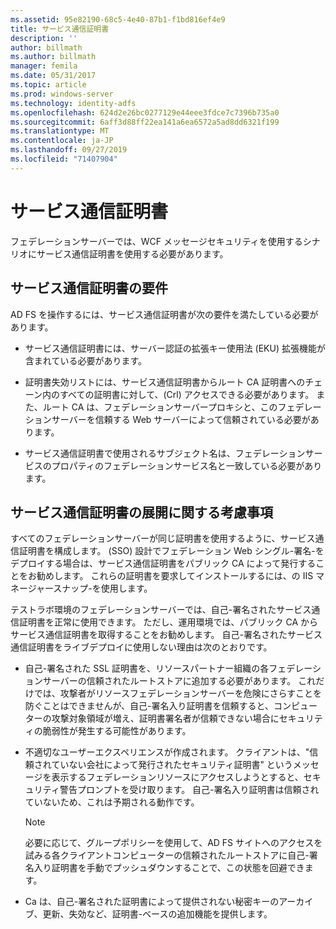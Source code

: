 ```yaml
---
ms.assetid: 95e82190-68c5-4e40-87b1-f1bd816ef4e9
title: サービス通信証明書
description: ''
author: billmath
ms.author: billmath
manager: femila
ms.date: 05/31/2017
ms.topic: article
ms.prod: windows-server
ms.technology: identity-adfs
ms.openlocfilehash: 624d2e26bc0277129e44eee3fdce7c7396b735a0
ms.sourcegitcommit: 6aff3d88ff22ea141a6ea6572a5ad8dd6321f199
ms.translationtype: MT
ms.contentlocale: ja-JP
ms.lasthandoff: 09/27/2019
ms.locfileid: "71407904"
---
```

# <a name="service-communications-certificates"></a>サービス通信証明書

フェデレーションサーバーでは、WCF メッセージセキュリティを使用するシナリオにサービス通信証明書を使用する必要があります。  
  
## <a name="service-communication-certificate-requirements"></a>サービス通信証明書の要件  
AD FS を操作するには、サービス通信証明書が次の要件を満たしている必要があります。  
  
-   サービス通信証明書には、サーバー認証の拡張キー使用法 \(EKU\) 拡張機能が含まれている必要があります。  
  
-   証明書失効リストには、サービス通信証明書からルート CA 証明書へのチェーン内のすべての証明書に対して、\(Crl\) アクセスできる必要があります。 また、ルート CA は、フェデレーションサーバープロキシと、このフェデレーションサーバーを信頼する Web サーバーによって信頼されている必要があります。  
  
-   サービス通信証明書で使用されるサブジェクト名は、フェデレーションサービスのプロパティのフェデレーションサービス名と一致している必要があります。  
  
## <a name="deployment-considerations-for-service-communication-certificates"></a>サービス通信証明書の展開に関する考慮事項  
すべてのフェデレーションサーバーが同じ証明書を使用するように、サービス通信証明書を構成します。 \(SSO\) 設計でフェデレーション Web シングル\-署名\-をデプロイする場合は、サービス通信証明書をパブリック CA によって発行することをお勧めします。 これらの証明書を要求してインストールするには、の IIS マネージャースナップ\-を使用します。  
  
テストラボ環境のフェデレーションサーバーでは、自己\-署名されたサービス通信証明書を正常に使用できます。 ただし、運用環境では、パブリック CA からサービス通信証明書を取得することをお勧めします。 自己\-署名されたサービス通信証明書をライブデプロイに使用しない理由は次のとおりです。  
  
-   自己\-署名された SSL 証明書を、リソースパートナー組織の各フェデレーションサーバーの信頼されたルートストアに追加する必要があります。 これだけでは、攻撃者がリソースフェデレーションサーバーを危険にさらすことを防ぐことはできませんが、自己\-署名入り証明書を信頼すると、コンピューターの攻撃対象領域が増え、証明書署名者が信頼できない場合にセキュリティの脆弱性が発生する可能性があります。  
  
-   不適切なユーザーエクスペリエンスが作成されます。 クライアントは、"信頼されていない会社によって発行されたセキュリティ証明書" というメッセージを表示するフェデレーションリソースにアクセスしようとすると、セキュリティ警告プロンプトを受け取ります。 自己\-署名入り証明書は信頼されていないため、これは予期される動作です。  
  
    > [!NOTE]  
    > 必要に応じて、グループポリシーを使用して、AD FS サイトへのアクセスを試みる各クライアントコンピューターの信頼されたルートストアに自己\-署名入り証明書を手動でプッシュダウンすることで、この状態を回避できます。  
  
-   Ca は、自己\-署名された証明書によって提供されない秘密キーのアーカイブ、更新、失効など、証明書\-ベースの追加機能を提供します。  
  

